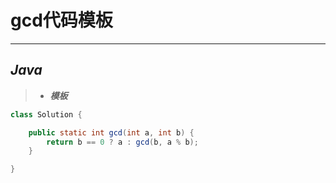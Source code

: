 # gcd代码模板

---

## *Java*

> - ***模板***

```java
class Solution {

    public static int gcd(int a, int b) {
        return b == 0 ? a : gcd(b, a % b);
    }

}
```
